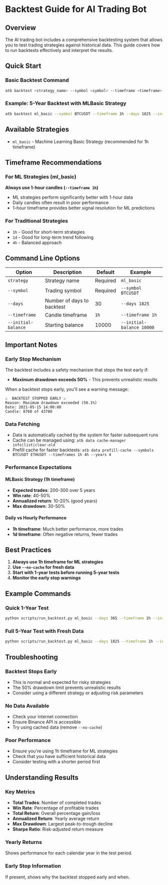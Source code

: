 # Backtest Guide for AI Trading Bot

## Overview

The AI trading bot includes a comprehensive backtesting system that allows you to test trading strategies against historical data. This guide covers how to run backtests effectively and interpret the results.

## Quick Start

### Basic Backtest Command

```bash
atb backtest <strategy_name> --symbol <symbol> --timeframe <timeframe> --days <number_of_days> --initial-balance <amount>
```

### Example: 5-Year Backtest with MLBasic Strategy

```bash
atb backtest ml_basic --symbol BTCUSDT --timeframe 1h --days 1825 --initial-balance 10000
```

## Available Strategies

- `ml_basic` - Machine Learning Basic Strategy (recommended for 1h timeframe)

## Timeframe Recommendations

### For ML Strategies (ml_basic)
**Always use 1-hour candles (`--timeframe 1h`)**

- ML strategies perform significantly better with 1-hour data
- Daily candles often result in poor performance
- 1-hour timeframe provides better signal resolution for ML predictions

### For Traditional Strategies
- `1h` - Good for short-term strategies
- `1d` - Good for long-term trend following
- `4h` - Balanced approach

## Command Line Options

| Option | Description | Default | Example |
|--------|-------------|---------|---------|
| `strategy` | Strategy name | Required | `ml_basic` |
| `--symbol` | Trading symbol | Required | `--symbol BTCUSDT` |
| `--days` | Number of days to backtest | 30 | `--days 1825` |
| `--timeframe` | Candle timeframe | `1h` | `--timeframe 1h` |
| `--initial-balance` | Starting balance | 10000 | `--initial-balance 10000` |

## Important Notes

### Early Stop Mechanism

The backtest includes a safety mechanism that stops the test early if:
- **Maximum drawdown exceeds 50%** - This prevents unrealistic results

When a backtest stops early, you'll see a warning message:
```
⚠️  BACKTEST STOPPED EARLY ⚠️
Reason: Maximum drawdown exceeded (50.1%)
Date: 2021-05-15 14:00:00
Candle: 8760 of 43780
```

### Data Fetching

- Data is automatically cached by the system for faster subsequent runs
- Cache can be managed using: `atb data cache-manager info|list|clear-old`
- Prefill cache for faster backtests: `atb data prefill-cache --symbols BTCUSDT ETHUSDT --timeframes 1h 4h --years 4`

### Performance Expectations

#### MLBasic Strategy (1h timeframe)
- **Expected trades**: 200-300 over 5 years
- **Win rate**: 40-50%
- **Annualized return**: 10-20% (good years)
- **Max drawdown**: 30-50%

#### Daily vs Hourly Performance
- **1h timeframe**: Much better performance, more trades
- **1d timeframe**: Often negative returns, fewer trades

## Best Practices

1. **Always use 1h timeframe for ML strategies**
2. **Use `--no-cache` for fresh data**
3. **Start with 1-year tests before running 5-year tests**
4. **Monitor the early stop warnings**

## Example Commands

### Quick 1-Year Test
```bash
python scripts/run_backtest.py ml_basic --days 365 --timeframe 1h --initial-balance 10000
```

### Full 5-Year Test with Fresh Data
```bash
python scripts/run_backtest.py ml_basic --days 1825 --timeframe 1h --initial-balance 10000 --no-cache
```

## Troubleshooting

### Backtest Stops Early
- This is normal and expected for risky strategies
- The 50% drawdown limit prevents unrealistic results
- Consider using a different strategy or adjusting risk parameters

### No Data Available
- Check your internet connection
- Ensure Binance API is accessible
- Try using cached data (remove `--no-cache`)

### Poor Performance
- Ensure you're using 1h timeframe for ML strategies
- Check that you have sufficient historical data
- Consider testing with a shorter period first

## Understanding Results

### Key Metrics
- **Total Trades**: Number of completed trades
- **Win Rate**: Percentage of profitable trades
- **Total Return**: Overall percentage gain/loss
- **Annualized Return**: Yearly average return
- **Max Drawdown**: Largest peak-to-trough decline
- **Sharpe Ratio**: Risk-adjusted return measure

### Yearly Returns
Shows performance for each calendar year in the test period.

### Early Stop Information
If present, shows why the backtest stopped early and when.

